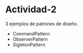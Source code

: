 # Actividad-2 

3 ejemplos de patrones de diseño.

* CommandPattern
* ObserverPattern
* SigletonPattern

